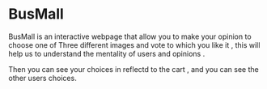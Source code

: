 # BusMall

BusMall is an interactive webpage that allow you to make your opinion to choose one of Three different images and vote to which you like it , this will help us to understand the mentality of users and opinions .

Then you can see your choices in reflectd to the cart , and you can see the other users choices.